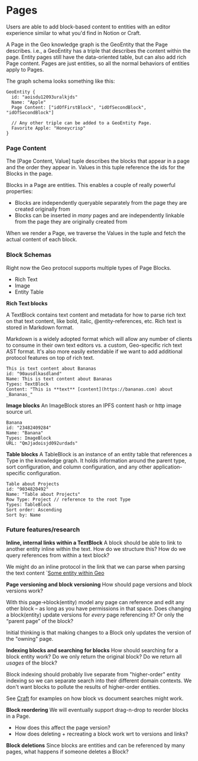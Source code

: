 # Pages

Users are able to add block-based content to entities with an editor experience similar to what you'd find in Notion or Craft.

A Page in the Geo knowledge graph is the GeoEntity that the Page describes. i.e., a GeoEntity has a triple that describes the content within the page. Entity pages still have the data-oriented table, but can also add rich Page content. Pages are just entities, so all the normal behaviors of entities apply to Pages.

The graph schema looks something like this:

```
GeoEntity {
  id: "aoisdu12093uralkjds"
  Name: "Apple"
  Page Content: ["idOfFirstBlock", "idOfSecondBlock", "idOfSecondBlock"]

  // Any other triple can be added to a GeoEntity Page.
  Favorite Apple: "Honeycrisp"
}
```

### Page Content

The [Page Content, Value] tuple describes the blocks that appear in a page and the order they appear in. Values in this tuple reference the ids for the Blocks in the page.

Blocks in a Page are entities. This enables a couple of really powerful properties:

- Blocks are independently queryable separately from the page they are created originally from
- Blocks can be inserted in _many_ pages and are independently linkable from the page they are originally created from

When we render a Page, we traverse the Values in the tuple and fetch the actual content of each block.

### Block Schemas

Right now the Geo protocol supports multiple types of Page Blocks.

- Rich Text
- Image
- Entity Table

**Rich Text blocks**

A TextBlock contains text content and metadata for how to parse rich text on that text content, like bold, italic, @entity-references, etc. Rich text is stored in Markdown format.

Markdown is a widely adopted format which will allow any number of clients to consume in their own text editors vs. a custom, Geo-specific rich text AST format. It's also more easily extendable if we want to add additional protocol features on top of rich text.

```
This is text content about Bananas
id: "90ausdlkasdland"
Name: This is text content about Bananas
Types: TextBlock
Content: "This is **text** [content](https://bananas.com) about _Bananas_"
```

**Image blocks**
An ImageBlock stores an IPFS content hash or http image source url.

```
Banana
id: "23482409284"
Name: "Banana"
Types: ImageBlock
URL: "QmJjadoisjd092urdads"
```

**Table blocks**
A TableBlock is an instance of an entity table that references a Type in the knowledge graph. It holds information around the parent type, sort configuration, and column configuration, and any other application-specific configuration.

```
Table about Projects
id: "9034820492"
Name: "Table about Projects"
Row Type: Project // reference to the root Type
Types: TableBlock
Sort order: Ascending
Sort by: Name
```

### Future features/research

**Inline, internal links within a TextBlock**
A block should be able to link to another entity inline within the text. How do we structure this? How do we query references from within a text block?

We might do an inline protocol in the link that we can parse when parsing the text content
`[Some entity within Geo](geo://idOfReferencedEntity)

**Page versioning and block versioning**
How should page versions and block versions work?

With this page→block(entity) model any page can reference and edit any other block – as long as you have permissions in that space. Does changing a block(entity) update versions for _every_ page referencing it? Or only the “parent page” of the block?

Initial thinking is that making changes to a Block only updates the version of the "owning" page.

**Indexing blocks and searching for blocks**
How should searching for a block entity work? Do we only return the original block? Do we return all _usages_ of the block?

Block indexing should probably live separate from "higher-order" entity indexing so we can separate search into their different domain contexts. We don't want blocks to pollute the results of higher-order entities.

See [Craft](https://craft.do) for examples on how block vs document searches might work.

**Block reordering**
We will eventually support drag-n-drop to reorder blocks in a Page.

- How does this affect the page version?
- How does deleting + recreating a block work wrt to versions and links?

**Block deletions**
Since blocks are entities and can be referenced by many pages, what happens if someone deletes a Block?
